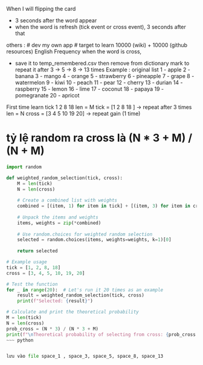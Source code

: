 When I will flipping the card 

- 3 seconds after the word appear 
- when the word is refresh (tick event or cross event), 3 seconds after that 

others : # dev my own app  # target to learn 10000 (wiki) + 10000 (github resources) English Frequency
when the word is cross, 
- save it to temp_remembered.csv then remove from dictionary 
   mark to repeat it after 3 -> 5 -> 8 -> 13 times
Example : 
original list
1 - apple 
2 - banana
3 - mango
4 - orange
5 - strawberry
6 - pineapple
7 - grape
8 - watermelon
9 - kiwi
10 - peach
11 - pear
12 - cherry
13 - durian
14 - raspberry
15 - lemon
16 - lime
17 - coconut
18 - papaya
19 - pomegranate
20 - apricot

First time learn tick 1 2 8 18
len = M
tick = [1 2 8 18 ] -> repeat after 3 times 
len = N
cross = [3 4 5 10 19 20] -> repeat gain (1 time)

# tỷ lệ random ra cross là (N * 3 + M) / (N + M)
~~~python 
import random

def weighted_random_selection(tick, cross):
    M = len(tick)
    N = len(cross)
    
    # Create a combined list with weights
    combined = [(item, 1) for item in tick] + [(item, 3) for item in cross]
    
    # Unpack the items and weights
    items, weights = zip(*combined)
    
    # Use random.choices for weighted random selection
    selected = random.choices(items, weights=weights, k=1)[0]
    
    return selected

# Example usage
tick = [1, 2, 8, 18]
cross = [3, 4, 5, 10, 19, 20]

# Test the function
for _ in range(20):  # Let's run it 20 times as an example
    result = weighted_random_selection(tick, cross)
    print(f"Selected: {result}")

# Calculate and print the theoretical probability
M = len(tick)
N = len(cross)
prob_cross = (N * 3) / (N * 3 + M)
print(f"\nTheoretical probability of selecting from cross: {prob_cross:.2f}")
~~~ python 


lưu vào file space_1 , space_3, space_5, space_8, space_13
